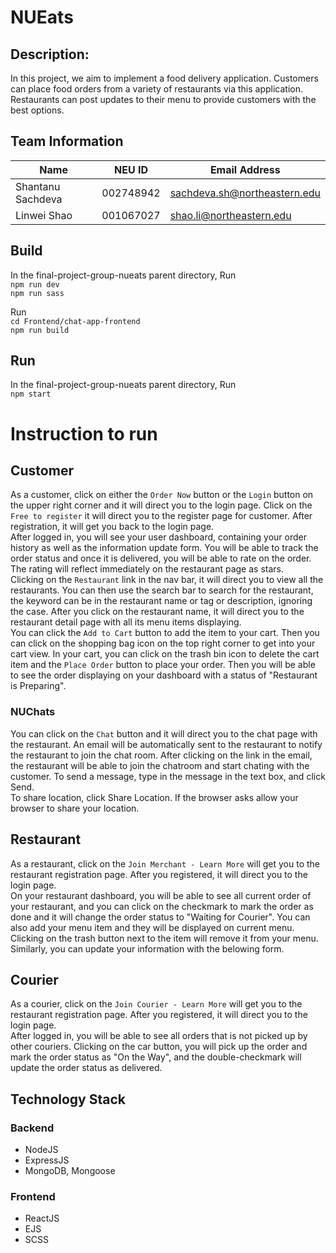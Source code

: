 # NUEats
## Description: 
In this project, we aim to implement a food delivery application. Customers can place food orders from a variety of restaurants via this application. Restaurants can post updates to their menu to provide customers with the best options. 
 
## Team Information

| Name | NEU ID          | Email Address                    |
| --------  | ----------------| ---------------------- |
| Shantanu Sachdeva | 002748942 | sachdeva.sh@northeastern.edu |
| Linwei Shao | 001067027 | shao.li@northeastern.edu |


## Build

In the final-project-group-nueats parent directory, Run  
`npm run dev`  
`npm run sass`  

Run  
`cd Frontend/chat-app-frontend`   
`npm run build`  

## Run

In the final-project-group-nueats parent directory, Run  
`npm start`

# Instruction to run  
## Customer  
As a customer, click on either the `Order Now` button or the `Login` button on the upper right corner and it will direct you to the login page. Click on the `Free to register` it will direct you to the register page for customer. After registration, it will get you back to the login page.  
After logged in, you will see your user dashboard, containing your order history as well as the information update form. You will be able to track the order status and once it is delivered, you will be able to rate on the order. The rating will reflect immediately on the restaurant page as stars.  
Clicking on the `Restaurant` link in the nav bar, it will direct you to view all the restaurants. You can then use the search bar to search for the restaurant, the keyword can be in the restaurant name or tag or description, ignoring the case. After you click on the restaurant name, it will direct you to the restaurant detail page with all its menu items displaying.  
You can click the `Add to Cart` button to add the item to your cart. Then you can click on the shopping bag icon on the top right corner to get into your cart view. In your cart, you can click on the trash bin icon to delete the cart item and the `Place Order` button to place your order. Then you will be able to see the order displaying on your dashboard with a status of "Restaurant is Preparing".  
  
### NUChats
You can click on the `Chat` button and it will direct you to the chat page with the restaurant. An email will be automatically sent to the restaurant to notify the restaurant to join the chat room. After clicking on the link in the email, the restaurant will be able to join the chatroom and start chating with the customer. To send a message, type in the message in the text box, and click Send.  
To share location, click Share Location. If the browser asks allow your browser to share your location.  
  
  
## Restaurant  
As a restaurant, click on the `Join Merchant - Learn More` will get you to the restaurant registration page. After you registered, it will direct you to the login page.  
On your restaurant dashboard, you will be able to see all current order of your restaurant, and you can click on the checkmark to mark the order as done and it will change the order status to "Waiting for Courier". You can also add your menu item and they will be displayed on current menu. Clicking on the trash button next to the item will remove it from your menu. Similarly, you can update your information with the belowing form.  
  
## Courier 
As a courier, click on the `Join Courier - Learn More` will get you to the restaurant registration page. After you registered, it will direct you to the login page.  
After logged in, you will be able to see all orders that is not picked up by other couriers. Clicking on the car button, you will pick up the order and mark the order status as "On the Way", and the double-checkmark will update the order status as delivered. 


## Technology Stack

### Backend
- NodeJS
- ExpressJS
- MongoDB, Mongoose

### Frontend
- ReactJS
- EJS
- SCSS

